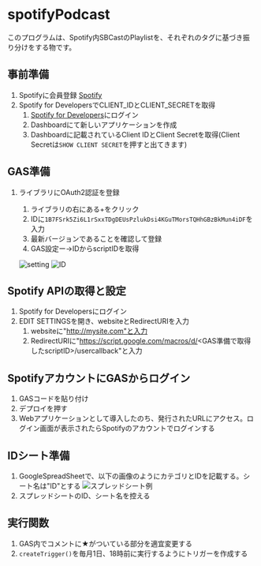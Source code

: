 # spotifyPodcast
このプログラムは、Spotify内SBCastのPlaylistを、それぞれのタグに基づき振り分けをする物です。

## 事前準備
1. Spotifyに会員登録
[Spotify](https://open.spotify.com/)
1. Spotify for DevelopersでCLIENT_IDとCLIENT_SECRETを取得
    1. [Spotify for Developers](https://developer.spotify.com/)にログイン
    1. Dashboardにて新しいアプリケーションを作成
    1. Dashboardに記載されているClient IDとClient Secretを取得(Client Secretは`SHOW CLIENT SECRET`を押すと出てきます)

## GAS準備
1. ライブラリにOAuth2認証を登録
    1. ライブラリの右にある+をクリック
    1. IDに`1B7FSrk5Zi6L1rSxxTDgDEUsPzlukDsi4KGuTMorsTQHhGBzBkMun4iDF`を入力
    1. 最新バージョンであることを確認して登録
    1. GAS設定ー→IDからscriptIDを取得
    
    ![setting](https://user-images.githubusercontent.com/58931194/155928531-364fcd5d-04e5-457b-8c4f-d43220803ed1.png)
    ![ID](https://user-images.githubusercontent.com/58931194/155928594-58c716e1-6b58-4192-a231-e7b8e1b6b3ad.png)

## Spotify APIの取得と設定
1. Spotify for Developersにログイン
1. EDIT SETTINGSを開き、websiteとRedirectURIを入力
    1. websiteに"http://mysite.com"と入力
    1. RedirectURIに"https://script.google.com/macros/d/<GAS準備で取得したscriptID>/usercallback"と入力

## SpotifyアカウントにGASからログイン
1. GASコードを貼り付け
1. デプロイを押す
1. Webアプリケーションとして導入したのち、発行されたURLにアクセス。ログイン画面が表示されたらSpotifyのアカウントでログインする

## IDシート準備
1. GoogleSpreadSheetで、以下の画像のようにカテゴリとIDを記載する。シート名は"ID"とする
![スプレッドシート例](https://user-images.githubusercontent.com/58931194/155583731-7e065208-3c47-4992-b2d1-40314b63c9c4.png)
1. スプレッドシートのID、シート名を控える

## 実行関数
1. GAS内でコメントに★がついている部分を適宜変更する
1. `createTrigger()`を毎月1日、18時前に実行するようにトリガーを作成する
